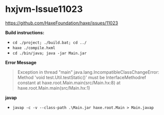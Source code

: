 # hxjvm-Issue11023

https://github.com/HaxeFoundation/haxe/issues/11023

**Build instructions:**

- `cd ./project; ./build.bat; cd ../`
- `haxe ./compile.hxml`
- `cd ./bin/java; java -jar Main.jar`

**Error Message**
> Exception in thread "main" java.lang.IncompatibleClassChangeError: Method 'void test.Util.testStatic()' must be InterfaceMethodref constant
> at haxe.root.Main.main(src/Main.hx:8)
> at haxe.root.Main.main(src/Main.hx:1)

**javap**
- `javap -c -v --class-path .\Main.jar haxe.root.Main > Main.javap`
